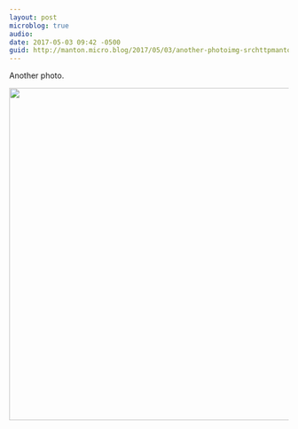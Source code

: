 ```yaml
---
layout: post
microblog: true
audio: 
date: 2017-05-03 09:42 -0500
guid: http://manton.micro.blog/2017/05/03/another-photoimg-srchttpmantonmicrobloguploadsjpg.html
---
```

Another photo.

<img src="http://manton.micro.blog/uploads/2017/2524943013.jpg" width="600" height="600" style="height: auto" />
